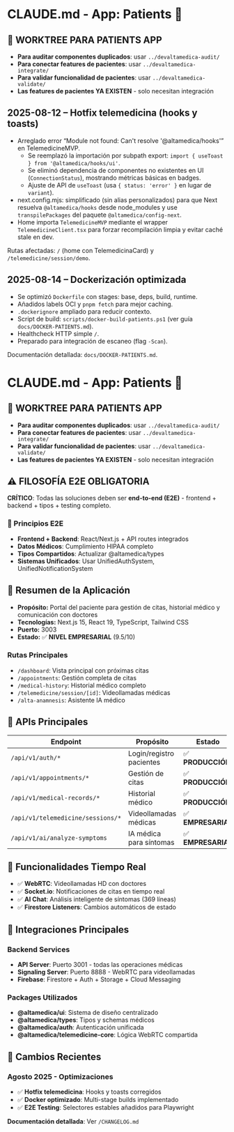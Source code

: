 # CLAUDE.md - App: Patients 🏥

## 🌳 WORKTREE PARA PATIENTS APP

- **Para auditar componentes duplicados**: usar `../devaltamedica-audit/`
- **Para conectar features de pacientes**: usar `../devaltamedica-integrate/`
- **Para validar funcionalidad de pacientes**: usar `../devaltamedica-validate/`
- **Las features de pacientes YA EXISTEN** - solo necesitan integración

## 2025-08-12 – Hotfix telemedicina (hooks y toasts)

- Arreglado error “Module not found: Can't resolve '@altamedica/hooks'” en TelemedicineMVP.
  - Se reemplazó la importación por subpath export: `import { useToast } from '@altamedica/hooks/ui'`.
  - Se eliminó dependencia de componentes no existentes en UI (`ConnectionStatus`), mostrando métricas básicas en badges.
  - Ajuste de API de `useToast` (usa `{ status: 'error' }` en lugar de `variant`).
- next.config.mjs: simplificado (sin alias personalizados) para que Next resuelva `@altamedica/hooks` desde node_modules y use `transpilePackages` del paquete `@altamedica/config-next`.
- Home importa `TelemedicineMVP` mediante el wrapper `TelemedicineClient.tsx` para forzar recompilación limpia y evitar caché stale en dev.

Rutas afectadas: `/` (home con TelemedicinaCard) y `/telemedicine/session/demo`.

## 2025-08-14 – Dockerización optimizada

- Se optimizó `Dockerfile` con stages: base, deps, build, runtime.
- Añadidos labels OCI y `pnpm fetch` para mejor caching.
- `.dockerignore` ampliado para reducir contexto.
- Script de build: `scripts/docker-build-patients.ps1` (ver guía `docs/DOCKER-PATIENTS.md`).
- Healthcheck HTTP simple `/`.
- Preparado para integración de escaneo (flag `-Scan`).

Documentación detallada: `docs/DOCKER-PATIENTS.md`.

# CLAUDE.md - App: Patients 👤

## 🌳 WORKTREE PARA PATIENTS APP

- **Para auditar componentes duplicados**: usar `../devaltamedica-audit/`
- **Para conectar features de pacientes**: usar `../devaltamedica-integrate/`
- **Para validar funcionalidad de pacientes**: usar `../devaltamedica-validate/`
- **Las features de pacientes YA EXISTEN** - solo necesitan integración

## ⚠️ FILOSOFÍA E2E OBLIGATORIA

**CRÍTICO**: Todas las soluciones deben ser **end-to-end (E2E)** - frontend + backend + tipos + testing completo.

### 🎯 Principios E2E

- **Frontend + Backend**: React/Next.js + API routes integrados
- **Datos Médicos**: Cumplimiento HIPAA completo
- **Tipos Compartidos**: Actualizar @altamedica/types
- **Sistemas Unificados**: Usar UnifiedAuthSystem, UnifiedNotificationSystem

## 🎯 Resumen de la Aplicación

- **Propósito:** Portal del paciente para gestión de citas, historial médico y comunicación con doctores
- **Tecnologías:** Next.js 15, React 19, TypeScript, Tailwind CSS
- **Puerto:** 3003
- **Estado:** ✅ **NIVEL EMPRESARIAL** (9.5/10)

### Rutas Principales

- `/dashboard`: Vista principal con próximas citas
- `/appointments`: Gestión completa de citas
- `/medical-history`: Historial médico completo
- `/telemedicine/session/[id]`: Videollamadas médicas
- `/alta-anamnesis`: Asistente IA médico

## 🔌 APIs Principales

| Endpoint                          | Propósito                | Estado             |
| --------------------------------- | ------------------------ | ------------------ |
| `/api/v1/auth/*`                  | Login/registro pacientes | ✅ **PRODUCCIÓN**  |
| `/api/v1/appointments/*`          | Gestión de citas         | ✅ **PRODUCCIÓN**  |
| `/api/v1/medical-records/*`       | Historial médico         | ✅ **PRODUCCIÓN**  |
| `/api/v1/telemedicine/sessions/*` | Videollamadas médicas    | ✅ **EMPRESARIAL** |
| `/api/v1/ai/analyze-symptoms`     | IA médica para síntomas  | ✅ **EMPRESARIAL** |

## 🚀 Funcionalidades Tiempo Real

- ✅ **WebRTC**: Videollamadas HD con doctores
- ✅ **Socket.io**: Notificaciones de citas en tiempo real
- ✅ **AI Chat**: Análisis inteligente de síntomas (369 líneas)
- ✅ **Firestore Listeners**: Cambios automáticos de estado

## 🔗 Integraciones Principales

### Backend Services

- **API Server**: Puerto 3001 - todas las operaciones médicas
- **Signaling Server**: Puerto 8888 - WebRTC para videollamadas
- **Firebase**: Firestore + Auth + Storage + Cloud Messaging

### Packages Utilizados

- **@altamedica/ui**: Sistema de diseño centralizado
- **@altamedica/types**: Tipos y schemas médicos
- **@altamedica/auth**: Autenticación unificada
- **@altamedica/telemedicine-core**: Lógica WebRTC compartida

## 📝 Cambios Recientes

### **Agosto 2025 - Optimizaciones**

- ✅ **Hotfix telemedicina**: Hooks y toasts corregidos
- ✅ **Docker optimizado**: Multi-stage builds implementado
- ✅ **E2E Testing**: Selectores estables añadidos para Playwright

**Documentación detallada**: Ver `/CHANGELOG.md`
